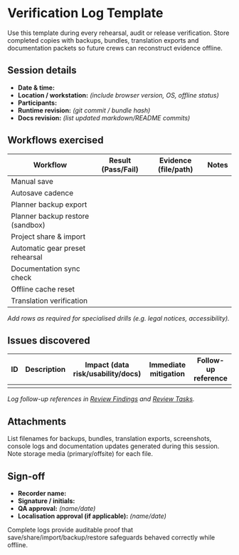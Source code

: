 # Verification Log Template

Use this template during every rehearsal, audit or release verification. Store
completed copies with backups, bundles, translation exports and documentation
packets so future crews can reconstruct evidence offline.

## Session details

- **Date & time:**
- **Location / workstation:** _(include browser version, OS, offline status)_
- **Participants:**
- **Runtime revision:** _(git commit / bundle hash)_
- **Docs revision:** _(list updated markdown/README commits)_

## Workflows exercised

| Workflow | Result (Pass/Fail) | Evidence (file/path) | Notes |
| --- | --- | --- | --- |
| Manual save |  |  |  |
| Autosave cadence |  |  |  |
| Planner backup export |  |  |  |
| Planner backup restore (sandbox) |  |  |  |
| Project share & import |  |  |  |
| Automatic gear preset rehearsal |  |  |  |
| Documentation sync check |  |  |  |
| Offline cache reset |  |  |  |
| Translation verification |  |  |  |

_Add rows as required for specialised drills (e.g. legal notices, accessibility)._ 

## Issues discovered

| ID | Description | Impact (data risk/usability/docs) | Immediate mitigation | Follow-up reference |
| --- | --- | --- | --- | --- |
|  |  |  |  |  |

_Log follow-up references in [Review Findings](review-findings.md) and
[Review Tasks](review-tasks-2025-02-07.md)._ 

## Attachments

List filenames for backups, bundles, translation exports, screenshots, console
logs and documentation updates generated during this session. Note storage media
(primary/offsite) for each file.

## Sign-off

- **Recorder name:**
- **Signature / initials:**
- **QA approval:** _(name/date)_
- **Localisation approval (if applicable):** _(name/date)_

Complete logs provide auditable proof that save/share/import/backup/restore
safeguards behaved correctly while offline.
